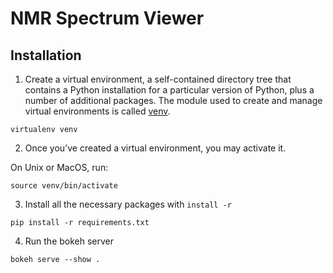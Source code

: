 # NMR Spectrum Viewer

## Installation
1. Create a virtual environment, a self-contained directory tree that contains a Python installation for a particular version of Python, plus a number of additional packages. The module used to create and manage virtual environments is called [venv](https://docs.python.org/3/library/venv.html#module-venv).
```
virtualenv venv
```
2. Once you’ve created a virtual environment, you may activate it.

On Unix or MacOS, run:
```
source venv/bin/activate
```
3. Install all the necessary packages with `install -r`
```
pip install -r requirements.txt
```
4. Run the bokeh server
```
bokeh serve --show .
```
